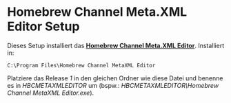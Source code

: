 Homebrew Channel Meta.XML Editor Setup==================Dieses Setup installiert das **[Homebrew Channel Meta.XML Editor](http://wiidatabase.de/downloads/pc-tools/homebrew-channel-meta-xml-editor/)**. Installiert in:    C:\Program Files\Homebrew Channel MetaXML EditorPlatziere das Release *1* in den gleichen Ordner wie diese Datei und benenne es in *HBCMETAXMLEDITOR* um (bspw.: *HBCMETAXMLEDITOR\Homebrew Channel MetaXML Editor.exe*).